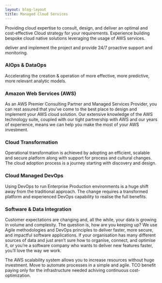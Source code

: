 ```yaml
---
layout: blog-layout
title: Managed Cloud Services
---
```

Providing cloud expertise to consult, design, and deliver an optimal and cost-effective Cloud strategy for your requirements.  Experience building bespoke cloud native solutions leveraging the usage of AWS services.

deliver and implement the project and provide 24/7 proactive support and monitoring.

### AIOps & DataOps
Accelerating the creation & operation of more effective, more predictive, more relevant analytic models.

### Amazon Web Services (AWS)
As an AWS Premier Consulting Partner and Managed Services Provider, you can rest assured that you’ve come to the best place to design and implement your AWS cloud solution. Our extensive knowledge of the AWS technology suite, coupled with our tight partnership with AWS and our years of experience, means we can help you make the most of your AWS investment.

### Cloud Transformation
Operational transformation is achieved by adopting an efficient, scalable and secure platform along with support for process and cultural changes. The cloud adoption process is a journey starting with discovery and design.

### Cloud Managed DevOps
Using DevOps to run Enterprise Production environments is a huge shift away from the traditional approach. The change requires a transformed platform and experienced DevOps capability to realise the full benefits.


### Software & Data Integration
Customer expectations are changing and, all the while, your data is growing in volume and complexity. The question is, how are you keeping up?
We use Agile methodologies and DevOps principles to deliver faster, more secure, and impactful software applications. If your organisation has many different sources of data and just aren’t sure how to organise, connect, and optimise it, or you’re a software company who wants to deliver new features faster, you’ll love the way we work.

The AWS scalability system allows you to increase resources without huge investment.  Move to automate processes in a simple and agile.  TCO benefit paying only for the infrastructure needed achiving continuous cost-optimization.
